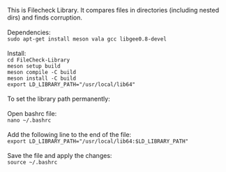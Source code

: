 This is Filecheck Library. It compares files in directories (including nested dirs) and finds corruption.
<br/>
<br/>
Dependencies:<br/>
`sudo apt-get install meson vala gcc libgee0.8-devel`
<br/>
<br/>
Install:
<br/>
`cd FileCheck-Library`<br/>
`meson setup build`<br/>
`meson compile -C build`<br/>
`meson install -C build`<br/>
`export LD_LIBRARY_PATH="/usr/local/lib64"`<br/>
<br/>
To set the library path permanently:<br/>
<br/>
Open bashrc file:<br/>
`nano ~/.bashrc`<br/>
<br/>
Add the following line to the end of the file:<br/>
`export LD_LIBRARY_PATH="/usr/local/lib64:$LD_LIBRARY_PATH"`<br/>
<br/>
Save the file and apply the changes:<br/>
`source ~/.bashrc`<br/>
